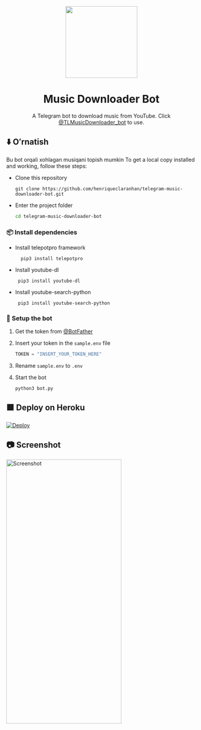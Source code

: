 <div align="center">
  <img src="https://github.com/henriqueclaranhan/telegram-music-downloader-bot/blob/master/icon.png" width="190">
  <h1>Music Downloader Bot</h1>
  A Telegram bot to download music from YouTube. Click <a href="https://t.me/TLMusicDownloader_bot">@TLMusicDownloader_bot</a> to use.
</div>

## :arrow_down: Oʻrnatish
Bu bot orqali xohlagan musiqani topish mumkin
To get a local copy installed and working, follow these steps:

 - Clone this repository

    ```console
    git clone https://github.com/henriqueclaranhan/telegram-music-downloader-bot.git
    ```
    
 - Enter the project folder

    ```sh
    cd telegram-music-downloader-bot
    ```

### 📦 Install dependencies

- Install telepotpro framework

        pip3 install telepotpro

 - Install youtube-dl

        pip3 install youtube-dl

 - Install youtube-search-python
 
        pip3 install youtube-search-python

### 🚀 Setup the bot

 1. Get the token from <a href="https://t.me/BotFather">@BotFather</a>

 2. Insert your token in the `sample.env` file

    ```py
    TOKEN = "INSERT_YOUR_TOKEN_HERE"
    ```

 3. Rename `sample.env` to `.env`

 4. Start the bot

    ```shell
    python3 bot.py
    ```



## 🟪 Deploy on Heroku

[![Deploy](https://www.herokucdn.com/deploy/button.svg)](https://heroku.com/deploy)


## 📷 Screenshot

<img src="https://user-images.githubusercontent.com/58452863/134260965-005e32f3-27aa-435e-81c9-70b50cf1a8f1.png" alt="Screenshot" width="305" height="700">


